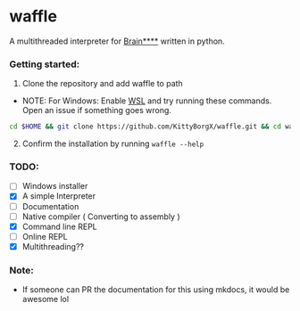 # waffle

A multithreaded interpreter for [Brain\*\*\*\*](https://en.wikipedia.org/wiki/Brainfuck) written in python.

### Getting started:

1. Clone the repository and add waffle to path

- NOTE: For Windows: Enable [WSL](https://docs.microsoft.com/en-us/windows/wsl/install) and try running these commands. Open an issue if something goes wrong.

```sh
cd $HOME && git clone https://github.com/KittyBorgX/waffle.git && cd waffle && chmod +x installer.py && ./installer.py
```

2. Confirm the installation by running `waffle --help`

### TODO:

- [ ] Windows installer
- [x] A simple Interpreter
- [ ] Documentation
- [ ] Native compiler ( Converting to assembly )
- [x] Command line REPL
- [ ] Online REPL
- [x] Multithreading??

### Note:

- If someone can PR the documentation for this using mkdocs, it would be awesome lol
